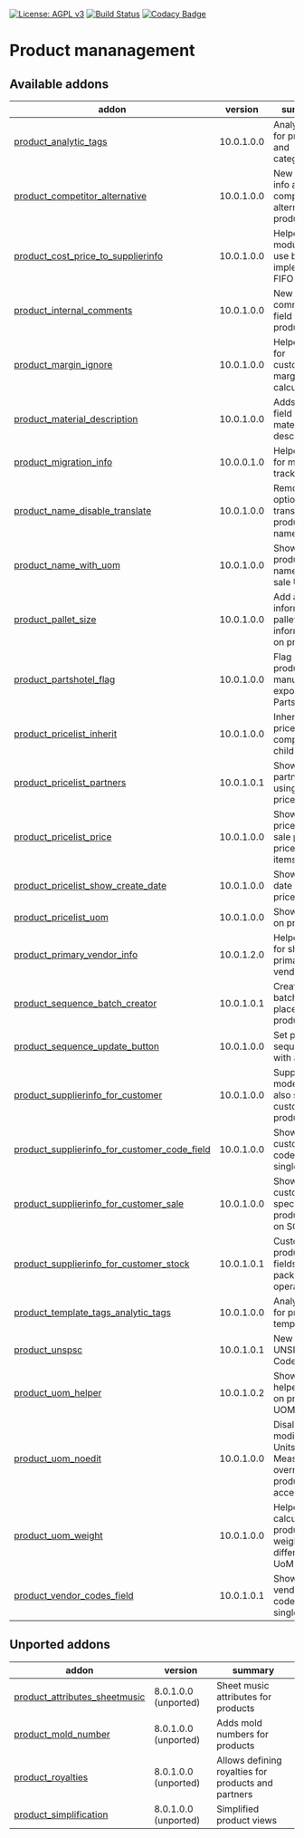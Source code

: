 [![License: AGPL v3](https://img.shields.io/badge/License-AGPL%20v3-blue.svg)](https://www.gnu.org/licenses/agpl-3.0)
[![Build Status](https://travis-ci.org/Tawasta/product.svg?branch=10.0)](https://travis-ci.org/Tawasta/product)
[![Codacy Badge](https://api.codacy.com/project/badge/Grade/2e7a01b0120947df90a780fcafbe64a3)](https://www.codacy.com/app/Tawasta/product?utm_source=github.com&amp;utm_medium=referral&amp;utm_content=Tawasta/product&amp;utm_campaign=Badge_Grade)

Product mananagement
====================

[//]: # (addons)

Available addons
----------------
addon | version | summary
--- | --- | ---
[product_analytic_tags](product_analytic_tags/) | 10.0.1.0.0 | Analytic tags for products and categories
[product_competitor_alternative](product_competitor_alternative/) | 10.0.1.0.0 | New field for info about competitor's alternative product
[product_cost_price_to_supplierinfo](product_cost_price_to_supplierinfo/) | 10.0.1.0.0 | Helper module to use before implementing FIFO
[product_internal_comments](product_internal_comments/) | 10.0.1.0.0 | New comments field for product
[product_margin_ignore](product_margin_ignore/) | 10.0.1.0.0 | Helper field for customizing margin calculation
[product_material_description](product_material_description/) | 10.0.1.0.0 | Adds a new field for material description
[product_migration_info](product_migration_info/) | 10.0.0.1.0 | Helper fields for migration tracking
[product_name_disable_translate](product_name_disable_translate/) | 10.0.1.0.0 | Removes the option to translate product names
[product_name_with_uom](product_name_with_uom/) | 10.0.1.0.0 | Shows product name with sale UOM
[product_pallet_size](product_pallet_size/) | 10.0.1.0.0 | Add an informative pallet size information on products
[product_partshotel_flag](product_partshotel_flag/) | 10.0.1.0.0 | Flag products for manual export to Partshotel
[product_pricelist_inherit](product_pricelist_inherit/) | 10.0.1.0.0 | Inherits pricelists company children
[product_pricelist_partners](product_pricelist_partners/) | 10.0.1.0.1 | Show partners using the pricelist
[product_pricelist_price](product_pricelist_price/) | 10.0.1.0.0 | Show cost price and sale price on pricelist items
[product_pricelist_show_create_date](product_pricelist_show_create_date/) | 10.0.1.0.0 | Show create date on pricelists
[product_pricelist_uom](product_pricelist_uom/) | 10.0.1.0.0 | Show UOM on pricelists
[product_primary_vendor_info](product_primary_vendor_info/) | 10.0.1.2.0 | Helper fields for showing primary vendor's info
[product_sequence_batch_creator](product_sequence_batch_creator/) | 10.0.1.0.1 | Create a batch of placeholder products
[product_sequence_update_button](product_sequence_update_button/) | 10.0.1.0.0 | Set product sequence with a button
[product_supplierinfo_for_customer](product_supplierinfo_for_customer/) | 10.0.1.0.0 | Supplierinfo model can also store customer product info
[product_supplierinfo_for_customer_code_field](product_supplierinfo_for_customer_code_field/) | 10.0.1.0.0 | Show all customer codes in a single field
[product_supplierinfo_for_customer_sale](product_supplierinfo_for_customer_sale/) | 10.0.1.0.0 | Show customer-specific product info on SOs
[product_supplierinfo_for_customer_stock](product_supplierinfo_for_customer_stock/) | 10.0.1.0.1 | Customer product info fields for pack operations
[product_template_tags_analytic_tags](product_template_tags_analytic_tags/) | 10.0.1.0.0 | Analytic tags for product template tags
[product_unspsc](product_unspsc/) | 10.0.1.0.1 | New field for UNSPSC Code
[product_uom_helper](product_uom_helper/) | 10.0.1.0.2 | Shows helper fields on product UOM:s
[product_uom_noedit](product_uom_noedit/) | 10.0.1.0.0 | Disallow modifying Units of Measure.This overrides product.uom access rules
[product_uom_weight](product_uom_weight/) | 10.0.1.0.0 | Helper for calculating product weight in different UoM
[product_vendor_codes_field](product_vendor_codes_field/) | 10.0.1.0.1 | Show all vendor codes in a single field


Unported addons
---------------
addon | version | summary
--- | --- | ---
[product_attributes_sheetmusic](product_attributes_sheetmusic/) | 8.0.1.0.0 (unported) | Sheet music attributes for products
[product_mold_number](product_mold_number/) | 8.0.1.0.0 (unported) | Adds mold numbers for products
[product_royalties](product_royalties/) | 8.0.1.0.0 (unported) | Allows defining royalties for products and partners
[product_simplification](product_simplification/) | 8.0.1.0.0 (unported) | Simplified product views

[//]: # (end addons)

